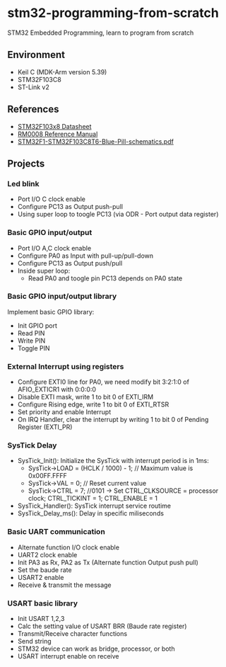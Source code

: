 # stm32-programming-from-scratch
STM32 Embedded Programming, learn to program from scratch

## Environment
- Keil C (MDK-Arm version 5.39)
- STM32F103C8
- ST-Link v2
## References
- [STM32F103x8 Datasheet](https://www.st.com/resource/en/datasheet/stm32f103c8.pdf)
- [RM0008 Reference Manual](https://www.st.com/resource/en/reference_manual/rm0008-stm32f101xx-stm32f102xx-stm32f103xx-stm32f105xx-and-stm32f107xx-advanced-armbased-32bit-mcus-stmicroelectronics.pdf)
- [STM32F1-STM32F103C8T6-Blue-Pill-schematics.pdf](https://github.com/nambhd/stm32-programming-from-scratch/files/14504723/STM32F1-STM32F103C8T6-Blue-Pill-schematics.pdf)

## Projects
### Led blink
- Port I/O C clock enable
- Configure PC13 as Output push-pull
- Using super loop to toogle PC13 (via ODR - Port output data register)
### Basic GPIO input/output
- Port I/O A,C clock enable
- Configure PA0 as Input with pull-up/pull-down
- Configure PC13 as Output push/pull
- Inside super loop:
  - Read PA0 and toogle pin PC13 depends on PA0 state
### Basic GPIO input/output library
Implement basic GPIO library:
- Init GPIO port
- Read PIN
- Write PIN
- Toggle PIN
### External Interrupt using registers
- Configure EXTI0 line for PA0, we need modify bit 3:2:1:0 of AFIO_EXTICR1 with 0:0:0:0
- Disable EXTI mask, write 1 to bit 0 of EXTI_IRM
- Configure Rising edge, write 1  to bit 0 of EXTI_RTSR
- Set priority and enable Interrupt
- On IRQ Handler, clear the interrupt by writing 1 to bit 0 of Pending Register (EXTI_PR)
### SysTick Delay
- SysTick_Init(): Initialize the SysTick with interrupt period is in 1ms:
  - SysTick->LOAD = (HCLK / 1000) - 1; // Maximum value is 0x00FF.FFFF
  - SysTick->VAL = 0; // Reset current value
  - SysTick->CTRL = 7; //0101 -> Set CTRL_CLKSOURCE = processor clock; CTRL_TICKINT = 1; CTRL_ENABLE = 1
- SysTick_Handler(): SysTick interrupt service routime
- SysTick_Delay_ms(): Delay in specific miliseconds
### Basic UART communication
-  Alternate function I/O clock enable
-  UART2 clock enable
-  Init PA3 as Rx, PA2 as Tx (Alternate function Output push pull)
-  Set the baude rate
-  USART2 enable
-  Receive & transmit the message
### USART basic library
- Init USART 1,2,3
- Calc the setting value of USART BRR (Baude rate register)
- Transmit/Receive character functions
- Send string
- STM32 device can work as bridge, processor, or both
- USART interrupt enable on receive

